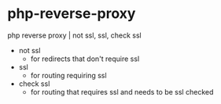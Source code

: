 # php-reverse-proxy
php reverse proxy | not ssl, ssl, check ssl

  - not ssl
      - for redirects that don't require ssl
  - ssl
      - for routing requiring ssl
  - check ssl 
      - for routing that requires ssl and needs to be ssl checked
